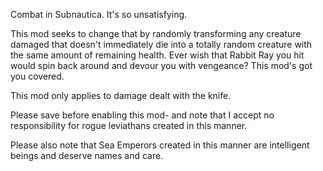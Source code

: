 Combat in Subnautica. It's so unsatisfying.

This mod seeks to change that by randomly transforming any creature damaged that doesn't immediately die into a totally random creature with the same amount of remaining health. Ever wish that Rabbit Ray you hit would spin back around and devour you with vengeance? This mod's got you covered.

This mod only applies to damage dealt with the knife.

Please save before enabling this mod- and note that I accept no responsibility for rogue leviathans created in this manner.

Please also note that Sea Emperors created in this manner are intelligent beings and deserve names and care.